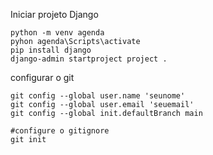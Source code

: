 Iniciar projeto Django

````
python -m venv agenda
pyhon agenda\Scripts\activate
pip install django
django-admin startproject project .

````

configurar o git

````
git config --global user.name 'seunome'
git config --global user.email 'seuemail'
git config --global init.defaultBranch main

#configure o gitignore
git init